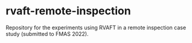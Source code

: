 # rvaft-remote-inspection
Repository for the experiments using RVAFT in a remote inspection case study (submitted to FMAS 2022).
